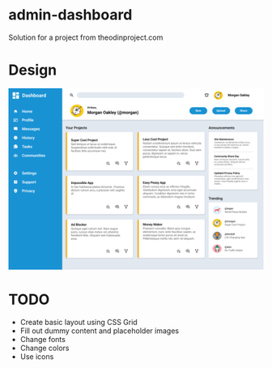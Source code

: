 # admin-dashboard

Solution for a project from theodinproject.com

# Design

![](./img/dashboard-project-design.png)

# TODO

-   Create basic layout using CSS Grid
-   Fill out dummy content and placeholder images
-   Change fonts
-   Change colors
-   Use icons
